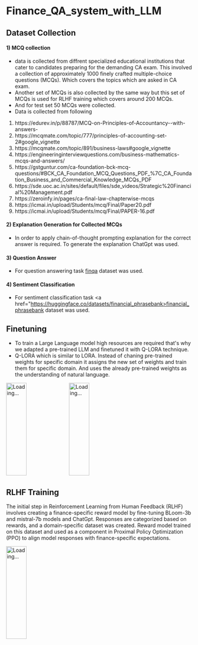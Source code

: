 # Finance_QA_system_with_LLM

## Dataset Collection

#### 1) MCQ collection
* data is collected from diffrent specialized educational institutions that cater to candidates preparing for the demanding CA exam. This involved a collection of approximately 1000 finely crafted multiple-choice questions (MCQs). Which covers the topics which are asked in CA exam.
* Another set of MCQs is also collected by the same way but this set of MCQs is used for RLHF training which covers around 200 MCQs.
* And for test set 50 MCQs were collected.
* Data is collected from following
<ol>
  <li>https://edurev.in/p/88787/MCQ-on-Principles-of-Accountancy--with-answers-</li>
  <li>https://mcqmate.com/topic/777/principles-of-accounting-set-2#google_vignette</li>
  <li>https://mcqmate.com/topic/891/business-laws#google_vignette</li>
  <li>https://engineeringinterviewquestions.com/business-mathematics-mcqs-and-answers/</li>
  <li>https://gstguntur.com/ca-foundation-bck-mcq-questions/#BCK_CA_Foundation_MCQ_Questions_PDF_%7C_CA_Foundation_Business_and_Commercial_Knowledge_MCQs_PDF</li>
  <li>https://sde.uoc.ac.in/sites/default/files/sde_videos/Strategic%20Financial%20Management.pdf</li>
  <li>https://zeroinfy.in/pages/ca-final-law-chapterwise-mcqs</li>
  <li>https://icmai.in/upload/Students/mcq/Final/Paper20.pdf</li>
  <li>https://icmai.in/upload/Students/mcq/Final/PAPER-16.pdf</li>
</ol>

#### 2) Explanation Generation for Collected MCQs
* In order to apply chain-of-thought prompting explanation for the correct answer is required. To generate the explanation ChatGpt was used.

#### 3) Question Answer
* For question answering task <a href="https://huggingface.co/datasets/dreamerdeo/finqa">finqa</a> dataset was used.

#### 4) Sentiment Classification
* For sentiment classification task  <a href="https://huggingface.co/datasets/financial_phrasebank>financial_phrasebank</a> dataset was used.

## Finetuning
* To train a Large Language model high resources are required that's why we adapted a pre-trained LLM and finetuned it with Q-LORA technique.
* Q-LORA which is similar to LORA. Instead of chaning pre-trained weights for specific domain it assigns the new set of weights and train them for specific domain. And uses the already pre-trained weights as the understanding of natural language.

<p float="left">
  <img src="https://images.ctfassets.net/xjan103pcp94/6fct47v2q8PU36X9A1TUzN/62bf8834293c1ec4a7e591f42ed1ffd1/pretrainined-weights-diagram-lora-blog.png" alt="Loading..." width="33%" height="250px">
  <img src="https://heidloff.net/assets/img/2023/09/qlora.png" alt="Loading..."  width="33%" height="250px">
</p>

## RLHF Training
The initial step in Reinforcement Learning from Human Feedback (RLHF) involves creating a finance-specific reward model by fine-tuning BLoom-3b and mistral-7b models and ChatGpt. Responses are categorized based on rewards, and a domain-specific dataset was created. Reward model trained on this dataset and used as a component in Proximal Policy Optimization (PPO) to align model responses with finance-specific expectations.

  <img src="https://substackcdn.com/image/fetch/f_auto,q_auto:good,fl_progressive:steep/https%3A%2F%2Fbucketeer-e05bbc84-baa3-437e-9518-adb32be77984.s3.amazonaws.com%2Fpublic%2Fimages%2Feaa43444-8926-49a9-b44a-f8c570dc7611_826x528.png" alt="Loading..."  width="33%" height="250px">
